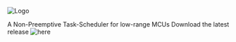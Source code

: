 ![Logo](https://sites.google.com/site/controlpoli2/quarkts.jpg)

A Non-Preemptive Task-Scheduler for low-range MCUs 
Download the latest release ![here](https://github.com/TECREA/QuarkTS/releases)

